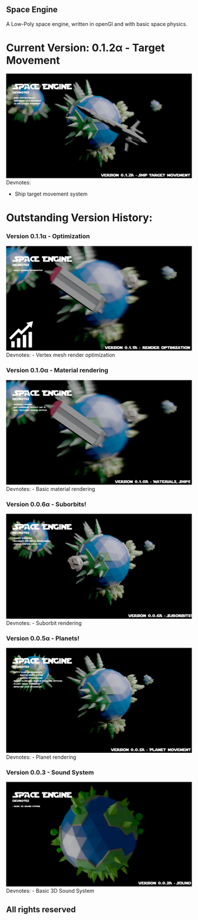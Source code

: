 Space Engine
----
A Low-Poly space engine, written in openGl and with basic space physics.

Current Version: 0.1.2α - Target Movement
===
![Version 0.1.2](https://github.com/Mormota/Space-Engine/blob/master/devnotes%20-%20v0.1.2A.png?raw=true)
Devnotes:
 - Ship target movement system

Outstanding Version History:
====
### Version 0.1.1α - Optimization
![Version 0.1.1](https://github.com/Mormota/Space-Engine/blob/master/devnotes-optimizing_-_v0.1.1A.png?raw=true)
Devnotes:
	- Vertex mesh render optimization

### Version 0.1.0α - Material rendering
![Version 0.1.0](https://raw.githubusercontent.com/Mormota/Space-Engine/master/devnotes-material%20-%20v0.1.0A.png)
Devnotes:
	- Basic material rendering

### Version 0.0.6α - Suborbits!
![Version 0.0.6](https://github.com/Mormota/Space-Engine/blob/master/devnotes-suborbirs%20-%20v0.0.6A.png?raw=true)
Devnotes:
	- Suborbit rendering

### Version 0.0.5α - Planets!
![Version 0.05](https://github.com/Mormota/Space-Engine/blob/master/devnotes-planets%20-%20v0.0.5A.png?raw=true)
Devnotes:
	- Planet rendering

### Version 0.0.3 - Sound System
![Version 0.0.3](https://github.com/Mormota/Space-Engine/blob/master/devnotes-soundSystem%20-%20v0.0.3A.png?raw=true)
Devnotes:
	- Basic 3D Sound System

## All rights reserved
